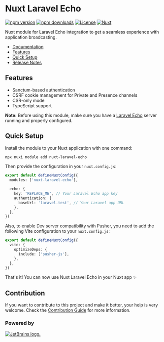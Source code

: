 # Nuxt Laravel Echo

[![npm version][npm-version-src]][npm-version-href]
[![npm downloads][npm-downloads-src]][npm-downloads-href]
[![License][license-src]][license-href]
[![Nuxt][nuxt-src]][nuxt-href]

Nuxt module for Laravel Echo integration to get a seamless experience with application broadcasting.

- [Documentation](https://manchenkoff.gitbook.io/nuxt-laravel-echo)
- [Features](#features)
- [Quick Setup](#quick-setup)
- [Release Notes](/CHANGELOG.md)

## Features

- Sanctum-based authentication
- CSRF cookie management for Private and Presence channels
- CSR-only mode
- TypeScript support

**Note:** Before using this module, make sure you have a [Laravel Echo](https://laravel.com/docs/11.x/broadcasting) server running and properly configured.

## Quick Setup

Install the module to your Nuxt application with one command:

```bash
npx nuxi module add nuxt-laravel-echo
```

Then provide the configuration in your `nuxt.config.js`:

```typescript
export default defineNuxtConfig({
  modules: ['nuxt-laravel-echo'],

  echo: {
    key: 'REPLACE_ME', // Your Laravel Echo app key
    authentication: {
      baseUrl: 'laravel.test', // Your Laravel app URL
    },
  },
})
```

Also, to enable Dev server compatibility with Pusher, you need to add the following Vite configuration to your `nuxt.config.js`:

```typescript
export default defineNuxtConfig({
  vite: {
    optimizeDeps: {
      include: ['pusher-js'],
    },
  },
})
```

That's it! You can now use Nuxt Laravel Echo in your Nuxt app ✨

## Contribution

If you want to contribute to this project and make it better, your help is very welcome. Check the [Contribution Guide](/CONTRIBUTING.md) for more information.

<!-- Badges -->

[npm-version-src]: https://img.shields.io/npm/v/nuxt-laravel-echo/latest.svg?style=flat&colorA=020420&colorB=00DC82
[npm-version-href]: https://npmjs.com/package/nuxt-laravel-echo
[npm-downloads-src]: https://img.shields.io/npm/dm/nuxt-laravel-echo.svg?style=flat&colorA=020420&colorB=00DC82
[npm-downloads-href]: https://npmjs.com/package/nuxt-laravel-echo
[license-src]: https://img.shields.io/npm/l/nuxt-laravel-echo.svg?style=flat&colorA=020420&colorB=00DC82
[license-href]: https://npmjs.com/package/nuxt-laravel-echo
[nuxt-src]: https://img.shields.io/badge/Nuxt-020420?logo=nuxt.js
[nuxt-href]: https://nuxt.com

### Powered by
[![JetBrains logo.](https://resources.jetbrains.com/storage/products/company/brand/logos/jetbrains.svg)](https://jb.gg/OpenSource)

